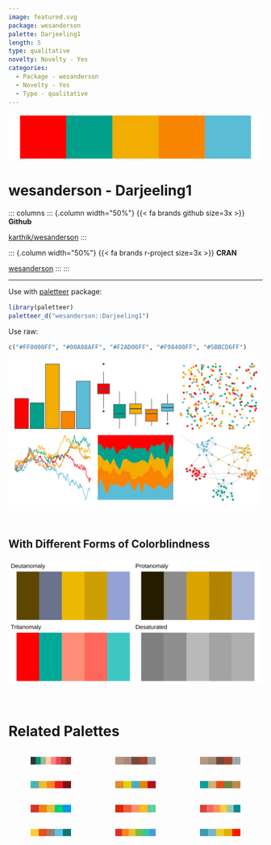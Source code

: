 ```yaml
---
image: featured.svg
package: wesanderson
palette: Darjeeling1
length: 5
type: qualitative
novelty: Novelty - Yes
categories:
  - Package - wesanderson
  - Novelty - Yes
  - Type - qualitative
---
```


![](featured.svg)

# wesanderson - Darjeeling1 

::: columns
::: {.column width="50%"}
{{< fa brands github size=3x >}}
**Github**

[karthik/wesanderson](https://github.com/karthik/wesanderson)
:::

::: {.column width="50%"}
{{< fa brands r-project size=3x >}}
**CRAN**

[wesanderson](https://CRAN.R-project.org/package=wesanderson)
:::
:::

<hr> 

Use with [paletteer](https://emilhvitfeldt.github.io/paletteer/) package:

```r
library(paletteer)
paletteer_d("wesanderson::Darjeeling1")
```

Use raw:

```r
c("#FF0000FF", "#00A08AFF", "#F2AD00FF", "#F98400FF", "#5BBCD6FF")
``` 

![](examples.png) 

  <br>
  
  ## With Different Forms of Colorblindness
  
  ![](colorblind.svg) 

<br>

# Related Palettes

<div class="list" style="display: grid; grid-template-columns: auto auto auto;"> <figure class="figure">
<a href="../../awtools/a_palette/"> <img src="../../awtools/a_palette/featured.svg" style="width: 100%;" class="figure-img"></a>
</figure> <figure class="figure">
<a href="../../ButterflyColors/hamadryas_feronia/"> <img src="../../ButterflyColors/hamadryas_feronia/featured.svg" style="width: 100%;" class="figure-img"></a>
</figure> <figure class="figure">
<a href="../../ButterflyColors/hamadryas_feronia/"> <img src="../../ButterflyColors/hamadryas_feronia/featured.svg" style="width: 100%;" class="figure-img"></a>
</figure> <figure class="figure">
<a href="../../fishualize/Trimma_lantana/"> <img src="../../fishualize/Trimma_lantana/featured.svg" style="width: 100%;" class="figure-img"></a>
</figure> <figure class="figure">
<a href="../../wesanderson/FantasticFox1/"> <img src="../../wesanderson/FantasticFox1/featured.svg" style="width: 100%;" class="figure-img"></a>
</figure> <figure class="figure">
<a href="../../wesanderson/AsteroidCity1/"> <img src="../../wesanderson/AsteroidCity1/featured.svg" style="width: 100%;" class="figure-img"></a>
</figure> <figure class="figure">
<a href="../../fishualize/Scarus_hoefleri/"> <img src="../../fishualize/Scarus_hoefleri/featured.svg" style="width: 100%;" class="figure-img"></a>
</figure> <figure class="figure">
<a href="../../MoMAColors/Connors/"> <img src="../../MoMAColors/Connors/featured.svg" style="width: 100%;" class="figure-img"></a>
</figure> <figure class="figure">
<a href="../../MoMAColors/ustwo/"> <img src="../../MoMAColors/ustwo/featured.svg" style="width: 100%;" class="figure-img"></a>
</figure> <figure class="figure">
<a href="../../yarrr/nemo/"> <img src="../../yarrr/nemo/featured.svg" style="width: 100%;" class="figure-img"></a>
</figure> <figure class="figure">
<a href="../../ggthemes/excel_Vapor_Trail/"> <img src="../../ggthemes/excel_Vapor_Trail/featured.svg" style="width: 100%;" class="figure-img"></a>
</figure> <figure class="figure">
<a href="../../wesanderson/Zissou1/"> <img src="../../wesanderson/Zissou1/featured.svg" style="width: 100%;" class="figure-img"></a>
</figure> 
</div>
